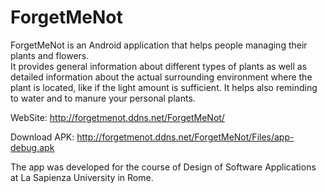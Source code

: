 # ForgetMeNot 

ForgetMeNot is an Android application that helps people managing their plants and flowers.  
It provides general information about different types of plants as well as detailed information about the actual surrounding environment where the plant is located, like if the light amount is sufficient. It helps also reminding to water and to manure your personal plants.

WebSite: http://forgetmenot.ddns.net/ForgetMeNot/

Download APK: http://forgetmenot.ddns.net/ForgetMeNot/Files/app-debug.apk

The app was developed for the course of Design of Software Applications at La Sapienza University in Rome.
